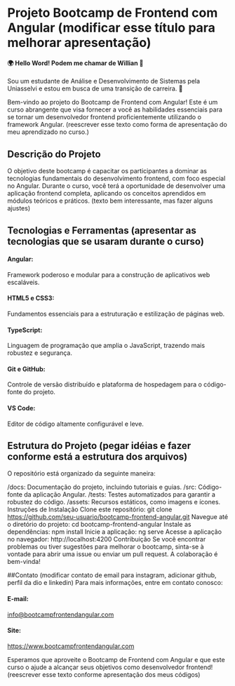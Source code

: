 
# Projeto Bootcamp de Frontend com Angular (modificar esse título para melhorar apresentação)



#### 🌍 Hello Word! Podem me chamar de Willian 🚀

Sou um estudante de Análise e Desenvolvimento de Sistemas pela Uniasselvi e estou em busca de uma transição de carreira. 👾

Bem-vindo ao projeto do Bootcamp de Frontend com Angular! Este é um curso abrangente que visa fornecer a você as habilidades essenciais para se tornar um desenvolvedor frontend proficientemente utilizando o framework Angular. (reescrever esse texto como forma de apresentação do meu aprendizado no curso.)

## Descrição do Projeto
O objetivo deste bootcamp é capacitar os participantes a dominar as tecnologias fundamentais do desenvolvimento frontend, com foco especial no Angular. Durante o curso, você terá a oportunidade de desenvolver uma aplicação frontend completa, aplicando os conceitos aprendidos em módulos teóricos e práticos. (texto bem interessante, mas fazer alguns ajustes)

## Tecnologias e Ferramentas (apresentar as tecnologias que se usaram durante o curso)
#### Angular: 
Framework poderoso e modular para a construção de aplicativos web escaláveis.
#### HTML5 e CSS3: 
Fundamentos essenciais para a estruturação e estilização de páginas web.
#### TypeScript: 
Linguagem de programação que amplia o JavaScript, trazendo mais robustez e segurança.
#### Git e GitHub: 
Controle de versão distribuído e plataforma de hospedagem para o código-fonte do projeto.
#### VS Code: 
Editor de código altamente configurável e leve.

## Estrutura do Projeto (pegar idéias e fazer conforme está a estrutura dos arquivos)
O repositório está organizado da seguinte maneira:

/docs: Documentação do projeto, incluindo tutoriais e guias.
/src: Código-fonte da aplicação Angular.
/tests: Testes automatizados para garantir a robustez do código.
/assets: Recursos estáticos, como imagens e ícones.
Instruções de Instalação
Clone este repositório: git clone https://github.com/seu-usuario/bootcamp-frontend-angular.git
Navegue até o diretório do projeto: cd bootcamp-frontend-angular
Instale as dependências: npm install
Inicie a aplicação: ng serve
Acesse a aplicação no navegador: http://localhost:4200
Contribuição
Se você encontrar problemas ou tiver sugestões para melhorar o bootcamp, sinta-se à vontade para abrir uma issue ou enviar um pull request. A colaboração é bem-vinda!

##Contato (modificar contato de email para instagram, adicionar github, perfil da dio e linkedin)
Para mais informações, entre em contato conosco:

#### E-mail: 
info@bootcampfrontendangular.com
#### Site: 
https://www.bootcampfrontendangular.com

Esperamos que aproveite o Bootcamp de Frontend com Angular e que este curso o ajude a alcançar seus objetivos como desenvolvedor frontend! (reescrever esse texto conforme apresentação dos meus códigos)